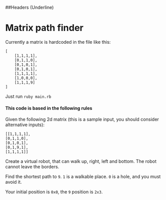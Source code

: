 
##Headers (Underline)

Matrix path finder 
=============

Currently a matrix is hardcoded in the file like this: 
```
[
    [1,1,1,1],
    [0,1,1,0],
    [0,1,0,1],
    [0,1,0,1],
    [1,1,1,1],
    [1,0,0,0],
    [1,1,1,9]
]

```

Just run `ruby main.rb`

#### This code is based in the following rules

Given the following 2d matrix (this is a sample input, you should consider alternative inputs):

```
[[1,1,1,1],
[0,1,1,0],
[0,1,0,1],
[0,1,9,1],
[1,1,1,1]]
```

Create a virtual robot, that can walk up, right, left and bottom. The robot cannot leave the borders.

Find the shortest path to `9`. `1` is a walkable place. `0` is a hole, and you must avoid it.

Your initial position is `0x0`, the `9` position is `2x3`.
